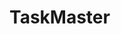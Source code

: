 # TaskMaster

[//]: # (Description of Application)

[//]: # (Use instructions)

[//]: # (Daily Change Log)

[//]: # (Relevant Links/TOC)

